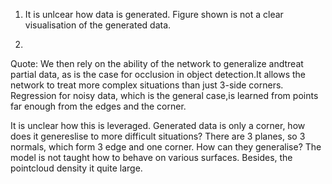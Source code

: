 1. It is unlcear how data is generated. Figure shown is not a clear visualisation of the generated data. 


2. 
 Quote: 
 We then rely on the ability of the network to generalize andtreat partial data, as is the case for occlusion in object detection.It allows the network to treat more complex situations than just 3-side corners. Regression for noisy data, which is the general case,is learned from points far enough from the edges and the corner.

 It is unclear how this is leveraged. Generated data is only a corner, how does it genereslise to more difficult situations? There are 3 planes, so 3 normals, which form 3 edge and one corner. How can they generalise? The model is not taught how to behave on various surfaces. Besides, the pointcloud density it quite large. 